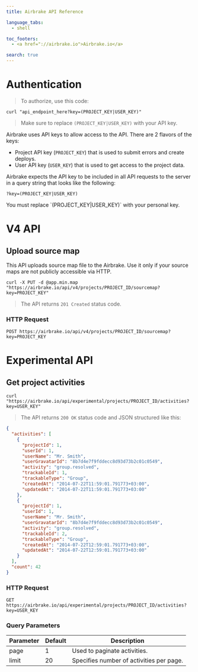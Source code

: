 ```yaml
---
title: Airbrake API Reference

language_tabs:
  - shell

toc_footers:
  - <a href="://airbrake.io">Airbrake.io</a>

search: true
---
```


# Authentication

> To authorize, use this code:

```shell
curl "api_endpoint_here?key=(PROJECT_KEY|USER_KEY)"
```

> Make sure to replace `(PROJECT_KEY|USER_KEY)` with your API key.

Airbrake uses API keys to allow access to the API. There are 2 flavors of the keys:

- Project API key (`PROJECT_KEY`) that is used to submit errors and create deploys.
- User API key (`USER_KEY`) that is used to get access to the project data.

Airbrake expects the API key to be included in all API requests to the server in a query string that looks like the following:

`?key=(PROJECT_KEY|USER_KEY)`

<aside class="notice">
You must replace `(PROJECT_KEY|USER_KEY)` with your personal key.
</aside>

# V4 API

## Upload source map

This API uploads source map file to the Airbrake. Use it only if your source maps are not publicly accessible via HTTP.

```shell
curl -X PUT -d @app.min.map "https://airbrake.io/api/v4/projects/PROJECT_ID/sourcemap?key=PROJECT_KEY"
```

> The API returns `201 Created` status code.

### HTTP Request

`POST https://airbrake.io/api/v4/projects/PROJECT_ID/sourcemap?key=PROJECT_KEY`

# Experimental API

## Get project activities

```shell
curl "https://airbrake.io/api/experimental/projects/PROJECT_ID/activities?key=USER_KEY"
```

> The API returns `200 OK` status code and JSON structured like this:

```json
{
  "activities": [
    {
      "projectId": 1,
      "userId": 1,
      "userName": "Mr. Smith",
      "userGravatarId": "8b7d4e7f9fddecc8d93d73b2c01c0549",
      "activity": "group.resolved",
      "trackableId": 1,
      "trackableType": "Group",
      "createdAt": "2014-07-22T11:59:01.791773+03:00",
      "updatedAt": "2014-07-22T11:59:01.791773+03:00"
    },
    {
      "projectId": 1,
      "userId": 1,
      "userName": "Mr. Smith",
      "userGravatarId": "8b7d4e7f9fddecc8d93d73b2c01c0549",
      "activity": "group.resolved",
      "trackableId": 2,
      "trackableType": "Group",
      "createdAt": "2014-07-22T12:59:01.791773+03:00",
      "updatedAt": "2014-07-22T12:59:01.791773+03:00"
    }
  ],
  "count": 42
}
```

### HTTP Request

`GET https://airbrake.io/api/experimental/projects/PROJECT_ID/activities?key=USER_KEY`

### Query Parameters

Parameter | Default | Description
--------- | ------- | -----------
page | 1 | Used to paginate activities.
limit | 20 | Specifies number of activities per page.
